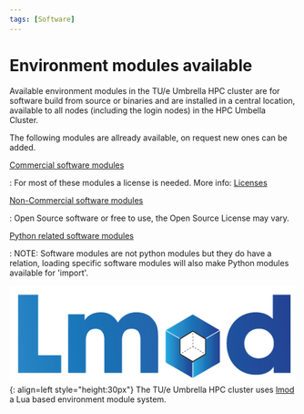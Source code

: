 ```yaml
---
tags: [Software]
---
```

# Environment modules available

Available environment modules in the TU/e Umbrella HPC cluster are for software build from source or binaries and are installed in a central location, available to all nodes (including the login nodes) in the HPC Umbella Cluster. 

The following modules are allready available, on request new ones can be added.

[Commercial software modules](commercial.md)

:   For most of these modules a license is needed. More info: [Licenses](../licenses.md)

[Non-Commercial software modules](non-commercial.md)

:   Open Source software or free to use, the Open Source License may vary.

[Python related software modules](python.md)

:   NOTE: Software modules are not python modules but they do have a relation, loading specific software modules will also make Python modules available for 'import'.

![Lmod logo](Lmod-logo.png){: align=left style="height:30px"}
The TU/e Umbrella HPC cluster uses [lmod](https://lmod.readthedocs.io/) a Lua based environment module system.


